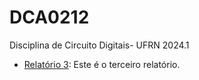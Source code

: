 # DCA0212
Disciplina de Circuito Digitais- UFRN 2024.1

- [Relatório 3](Laboratorio3.md): Este é o terceiro relatório.